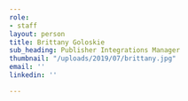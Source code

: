 ```yaml
---
role:
- staff
layout: person
title: Brittany Goloskie
sub_heading: Publisher Integrations Manager
thumbnail: "/uploads/2019/07/brittany.jpg"
email: ''
linkedin: ''

---
```


